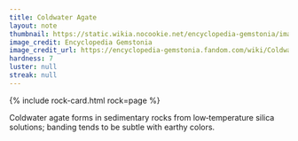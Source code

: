 ```yaml
---
title: Coldwater Agate
layout: note
thumbnail: https://static.wikia.nocookie.net/encyclopedia-gemstonia/images/1/10/Coldwater_agate.jpg
image_credit: Encyclopedia Gemstonia
image_credit_url: https://encyclopedia-gemstonia.fandom.com/wiki/Coldwater_agate
hardness: 7
luster: null
streak: null
---
```

{% include rock-card.html rock=page %}

Coldwater agate forms in sedimentary rocks from low‑temperature silica solutions; banding tends to be subtle with earthy colors.
